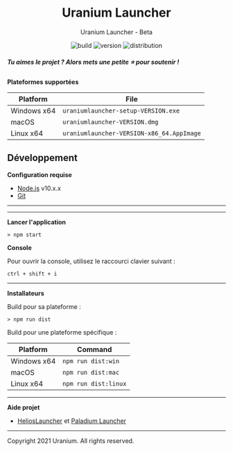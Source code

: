 <h1 align="center">Uranium Launcher</h1>

<p align="center">Uranium Launcher - Beta</p>
<p align="center">
    <img src="https://img.shields.io/badge/build-dev-red.svg?style=for-the-badge" alt="build">
    <img src="https://img.shields.io/badge/version-v0.0.01--01-red.svg?style=for-the-badge" alt="version"> 
    <img src="https://img.shields.io/badge/dist-windows,%20linux,%20macos-blue.svg?style=for-the-badge" alt="distribution">
</p>

##### Tu aimes le projet ? Alors mets une petite ⭐ pour soutenir !

**Plateformes supportées**

| Platform | File |
| -------- | ---- |
| Windows x64 | `uraniumlauncher-setup-VERSION.exe` |
| macOS | `uraniumlauncher-VERSION.dmg` |
| Linux x64 | `uraniumlauncher-VERSION-x86_64.AppImage` |

## Développement

**Configuration requise**

* [Node.js][nodejs] v10.x.x
* [Git][git]

---

---

**Lancer l'application**

```console
> npm start
```

**Console**

Pour ouvrir la console, utilisez le raccourci clavier suivant :

```console
ctrl + shift + i
```

---

**Installateurs**

Build pour sa plateforme :

```console
> npm run dist
```

Build pour une plateforme spécifique :

| Platform    | Command              |
| ----------- | -------------------- |
| Windows x64 | `npm run dist:win`   |
| macOS       | `npm run dist:mac`   |
| Linux x64   | `npm run dist:linux` |

---
**Aide projet**

* [HeliosLauncher](https://github.com/dscalzi/HeliosLauncher) et [Paladium Launcher](https://github.com/terrainwax/Paladium-Launcher)

---
Copyright 2021 Uranium. All rights reserved.

[nodejs]: https://nodejs.org/en/ 'Node.js'
[git]: https://git-scm.com/ 'Git'
